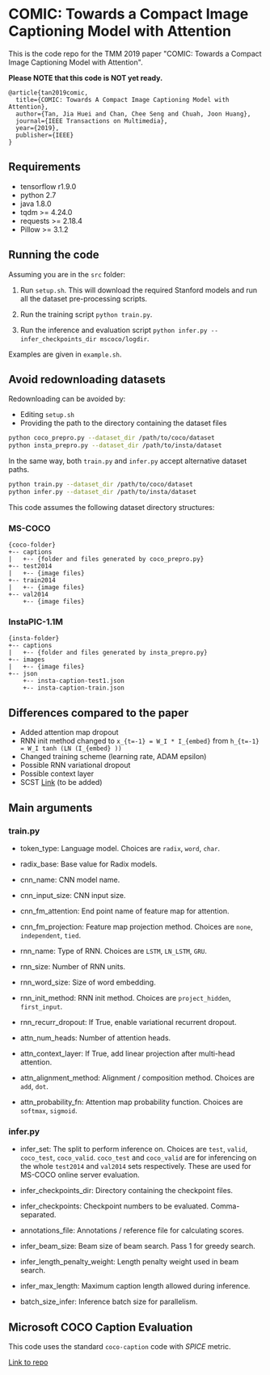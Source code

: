 COMIC: Towards a Compact Image Captioning Model with Attention
===================

This is the code repo for the TMM 2019 paper "COMIC: Towards a Compact Image Captioning Model with Attention".

**Please NOTE that this code is NOT yet ready.**

```
@article{tan2019comic,
  title={COMIC: Towards A Compact Image Captioning Model with Attention},
  author={Tan, Jia Huei and Chan, Chee Seng and Chuah, Joon Huang},
  journal={IEEE Transactions on Multimedia},
  year={2019},
  publisher={IEEE}
}
```

## Requirements
- tensorflow r1.9.0
- python 2.7
- java 1.8.0
- tqdm >= 4.24.0
- requests >= 2.18.4
- Pillow >= 3.1.2


## Running the code
Assuming you are in the `src` folder:

1. Run `setup.sh`. This will download the required Stanford models 
and run all the dataset pre-processing scripts.

1. Run the training script `python train.py`.

1. Run the inference and evaluation script 
`python infer.py --infer_checkpoints_dir mscoco/logdir`.

Examples are given in `example.sh`.


## Avoid redownloading datasets
Redownloading can be avoided by:
- Editing `setup.sh`
- Providing the path to the directory containing the dataset files

```bash
python coco_prepro.py --dataset_dir /path/to/coco/dataset
python insta_prepro.py --dataset_dir /path/to/insta/dataset
```

In the same way, both `train.py` and `infer.py` accept alternative dataset paths.

```bash
python train.py --dataset_dir /path/to/coco/dataset
python infer.py --dataset_dir /path/to/insta/dataset
```

This code assumes the following dataset directory structures:

### MS-COCO
```
{coco-folder}
+-- captions
|   +-- {folder and files generated by coco_prepro.py}
+-- test2014
|   +-- {image files}
+-- train2014
|   +-- {image files}
+-- val2014
    +-- {image files}
```

### InstaPIC-1.1M
```
{insta-folder}
+-- captions
|   +-- {folder and files generated by insta_prepro.py}
+-- images
|   +-- {image files}
+-- json
    +-- insta-caption-test1.json
    +-- insta-caption-train.json
```


## Differences compared to the paper
- Added attention map dropout
- RNN init method changed to `x_{t=-1} = W_I * I_{embed}`
from `h_{t=-1} = W_I tanh (LN (I_{embed} ))`
- Changed training scheme (learning rate, ADAM epsilon)
- Possible RNN variational dropout
- Possible context layer
- SCST [Link](https://arxiv.org/abs/1612.00563) (to be added)


## Main arguments

### train.py
- token_type: Language model. Choices are `radix`, `word`, `char`.
- radix_base: Base value for Radix models.
- cnn_name: CNN model name.
- cnn_input_size: CNN input size.
- cnn_fm_attention: End point name of feature map for attention.
- cnn_fm_projection: Feature map projection method. Choices are `none`, `independent`, `tied`.
    
- rnn_name: Type of RNN. Choices are `LSTM`, `LN_LSTM`, `GRU`.
- rnn_size: Number of RNN units.
- rnn_word_size: Size of word embedding.
- rnn_init_method: RNN init method. Choices are `project_hidden`, `first_input`.
- rnn_recurr_dropout: If True, enable variational recurrent dropout.
    
- attn_num_heads: Number of attention heads.
- attn_context_layer: If True, add linear projection after multi-head attention.
- attn_alignment_method: Alignment / composition method. Choices are `add`, `dot`.
- attn_probability_fn: Attention map probability function. Choices are `softmax`, `sigmoid`.

### infer.py
- infer_set: The split to perform inference on. Choices are `test`, `valid`, `coco_test`, `coco_valid`.
`coco_test` and `coco_valid` are for inferencing on the whole 
`test2014` and `val2014` sets respectively. 
These are used for MS-COCO online server evaluation.
- infer_checkpoints_dir: Directory containing the checkpoint files.
- infer_checkpoints: Checkpoint numbers to be evaluated. Comma-separated.
- annotations_file: Annotations / reference file for calculating scores.

- infer_beam_size: Beam size of beam search. Pass 1 for greedy search.
- infer_length_penalty_weight: Length penalty weight used in beam search.
- infer_max_length: Maximum caption length allowed during inference.
- batch_size_infer: Inference batch size for parallelism.


## Microsoft COCO Caption Evaluation
This code uses the standard `coco-caption` code with *SPICE* metric.

[Link to repo](https://github.com/tylin/coco-caption/tree/3a9afb2682141a03e1cdc02b0df6770d2c884f6f)



